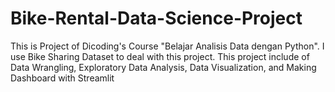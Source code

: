 # Bike-Rental-Data-Science-Project

This is Project of Dicoding's Course "Belajar Analisis Data dengan Python".
I use Bike Sharing Dataset to deal with this project.
This project include of Data Wrangling, Exploratory Data Analysis, Data Visualization, and Making Dashboard with Streamlit

